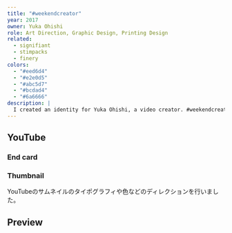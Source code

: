 ```yaml
---
title: "#weekendcreator"
year: 2017
owner: Yuka Ohishi
role: Art Direction, Graphic Design, Printing Design
related:
  - signifiant
  - stimpacks
  - finery
colors:
  - "#eed6d4"
  - "#e2e0d5"
  - "#abc5d7"
  - "#bcdad4"
  - "#6a6666"
description: |
  I created an identity for Yuka Ohishi, a video creator. #weekendcreator is her movement to support anyone in their weekend creative work. I designed the logo and artwork for that.
---
```


<work-media name="logo.jpg" alt="The logo for #weekendcreator" />
<work-media name="stickers.jpg" alt="The logo" />

<work-media name="color.png" alt="The color scheme of #weekendcreator" />
<work-media name="namecard.jpg" alt="A name card" />

## YouTube

### End card

<work-media name="endcard_initial.gif" alt="The initial design of end card for #weekendcreator" caption="Initial Design" full="false" />

<work-media name="endcard_final.gif" alt="The final design of end card for #weekendcreator" caption="Final Design" full="false" />

### Thumbnail

YouTubeのサムネイルのタイポグラフィや色などのディレクションを行いました。

<work-media name="youtube_thumbnail.jpg" alt="Thumbnails of the YouTube channel" />

## Preview

<work-media name="enamelpin.jpg" alt="A enamel pin" />
<work-media name="pillow.jpg" alt="A cushion" />
<work-media name="charger.jpg" alt="A mobile charger" />
